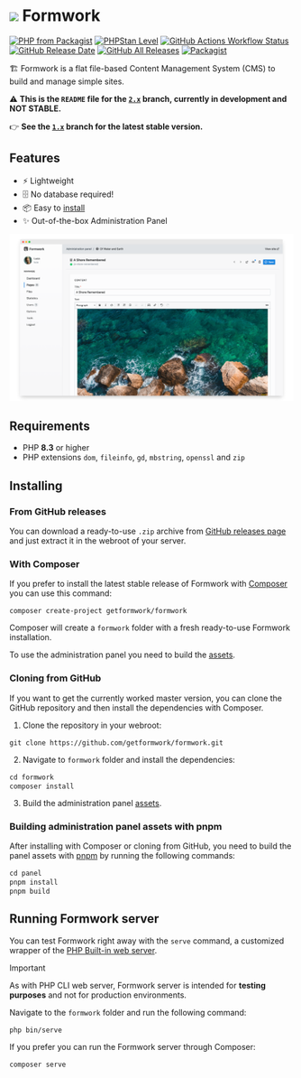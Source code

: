 # <img src="panel/assets/images/icon.svg" height="28"> Formwork

[![PHP from Packagist](https://img.shields.io/packagist/php-v/getformwork/formwork.svg?color=%237a86b8&version=2.x-dev)](#requirements)
[![PHPStan Level](https://img.shields.io/badge/PHPStan-level%208-brightgreen)](https://github.com/phpstan/phpstan)
[![GitHub Actions Workflow Status](https://img.shields.io/github/actions/workflow/status/getformwork/formwork/check.yaml)](https://github.com/getformwork/formwork/actions/workflows/check.yaml)
[![GitHub Release Date](https://img.shields.io/github/release-date/getformwork/formwork.svg)](https://github.com/getformwork/formwork/releases/latest)
[![GitHub All Releases](https://img.shields.io/github/downloads/getformwork/formwork/total.svg)](https://github.com/getformwork/formwork/releases)
[![Packagist](https://img.shields.io/packagist/dt/getformwork/formwork.svg?color=%23f28d1a&label=Packagist%20downloads)](https://packagist.org/packages/getformwork/formwork)

🏗 Formwork is a flat file-based Content Management System (CMS) to build and manage simple sites.

⚠️ **This is the `README` file for the [`2.x`](https://github.com/getformwork/formwork/tree/2.x) branch, currently in development and NOT STABLE.**

👉 **See the [`1.x`](https://github.com/getformwork/formwork/tree/1.x) branch for the latest stable version.**

## Features
- ⚡️ Lightweight
- 🗄 No database required!
- 📦 Easy to [install](#installing)
- ✨ Out-of-the-box Administration Panel

![](site/pages/index/formwork.png)

## Requirements
- PHP **8.3** or higher
- PHP extensions `dom`, `fileinfo`, `gd`, `mbstring`, `openssl` and `zip`

## Installing

### From GitHub releases
You can download a ready-to-use `.zip` archive from [GitHub releases page](https://github.com/getformwork/formwork/releases) and just extract it in the webroot of your server.

### With Composer
If you prefer to install the latest stable release of Formwork with [Composer](https://getcomposer.org/) you can use this command:

```shell
composer create-project getformwork/formwork
```

Composer will create a `formwork` folder with a fresh ready-to-use Formwork installation.

To use the administration panel you need to build the [assets](#building-administration-panel-assets-with-yarn).

### Cloning from GitHub
If you want to get the currently worked master version, you can clone the GitHub repository and then install the dependencies with Composer.

1. Clone the repository in your webroot:

```shell
git clone https://github.com/getformwork/formwork.git
```

2. Navigate to `formwork` folder and install the dependencies:

```shell
cd formwork
composer install
```

3. Build the administration panel [assets](#building-administration-panel-assets-with-yarn).

### Building administration panel assets with pnpm
After installing with Composer or cloning from GitHub, you need to build the panel assets with [pnpm](https://pnpm.io/) by running the following commands:

```shell
cd panel
pnpm install
pnpm build
```

## Running Formwork server

You can test Formwork right away with the `serve` command, a customized wrapper of the [PHP Built-in web server](https://www.php.net/manual/en/features.commandline.webserver.php).

> [!IMPORTANT]
> As with PHP CLI web server, Formwork server is intended for **testing purposes** and not for production environments.

Navigate to the `formwork` folder and run the following command:

```shell
php bin/serve
```

If you prefer you can run the Formwork server through Composer:

```shell
composer serve
```
